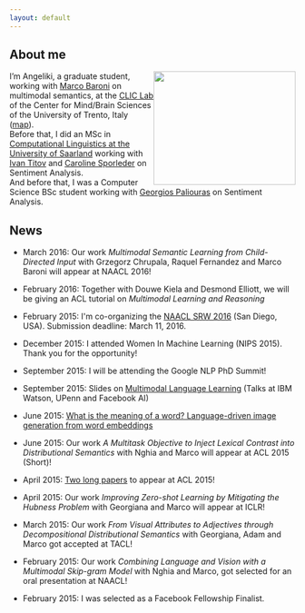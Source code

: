 ```yaml
---
layout: default
---
```




<h2 id="about-me">About me</h2>
<p><img src="../resourses/me.jpg" width="250" height="200" style="float:right">I’m Angeliki, a graduate student, working with <a href="http://clic.cimec.unitn.it/marco">Marco Baroni</a> on multimodal semantics,  at the <a href="http://clic.cimec.unitn.it">CLIC Lab</a>  of the Center for Mind/Brain Sciences of the University of Trento, Italy
(<a href="https://www.google.com/maps/place/Roveret://www.google.com/maps/place/38068+Rovereto+TN,+It%C3%A1lie/@47.2603133,11.7074777,5z/data=!4m2!3m1!1s0x47820ec143127041:0x6a9664123aebfadf">map</a>).<br />
Before that, I did an MSc in <a href="http://www.coli.uni-saarland.de">Computational Linguistics at the University of Saarland</a> working with <a href="http://ivan-titov.org">Ivan Titov</a> and <a href="http://www.uni-trier.de/index.php?id=46381">Caroline Sporleder</a> on Sentiment Analysis.<br />
And before that, I was a Computer Science BSc student working with <a href="http://users.iit.demokritos.gr/~paliourg">Georgios Paliouras</a> on Sentiment Analysis.</p>


News
---------
* March 2016: Our work *Multimodal Semantic Learning from Child-Directed Input* with Grzegorz Chrupala, Raquel Fernandez and Marco Baroni will appear at NAACL 2016!

* February 2016: Together with Douwe Kiela and Desmond Elliott, we will be giving an ACL tutorial on *Multimodal Learning and Reasoning*

* February 2015: I'm co-organizing the <a href="https://sites.google.com/site/naaclsrw2016/">NAACL SRW 2016</a> (San Diego, USA). Submission deadline: March 11, 2016.

* December 2015: I attended Women In Machine Learning (NIPS 2015). Thank you for the opportunity!

* September 2015: I will be attending the Google NLP PhD Summit!

* September 2015: Slides on <a href="../resourses/talks/MmLL.pdf">Multimodal Language Learning</a> (Talks at IBM Watson, UPenn and Facebook AI)

* June 2015: <a href="http://arxiv.org/abs/1506.03500">What is the meaning of a word? Language-driven image generation from word embeddings</a>

* June 2015: Our work *A Multitask Objective to Inject Lexical Contrast into Distributional Semantics* with Nghia and Marco will appear at ACL 2015 (Short)!

* April 2015: <a href="http://angelikilazaridou.github.io/publications/">Two long papers</a> to appear at ACL 2015!

* April 2015: Our work *Improving Zero-shot Learning by Mitigating the Hubness Problem* with Georgiana and Marco will appear at ICLR!

* March 2015: Our work *From Visual Attributes to Adjectives through Decompositional Distributional Semantics* with Georgiana, Adam and Marco got accepted at TACL!

* February 2015: Our work *Combining Language and Vision with a Multimodal Skip-gram Model*  with Nghia and Marco, got selected for an oral presentation at NAACL!

* February 2015: I was selected as a Facebook Fellowship Finalist.



